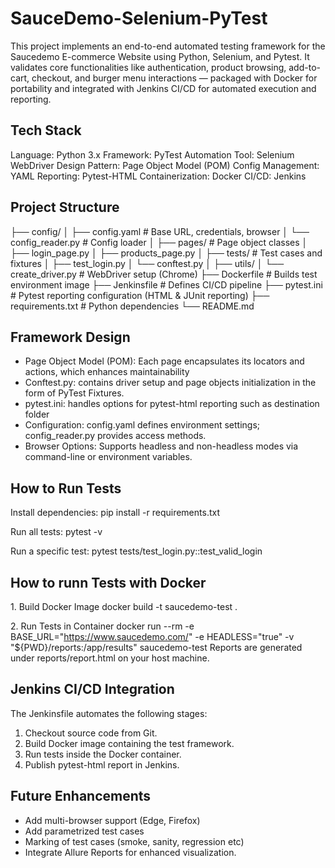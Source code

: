 # SauceDemo-Selenium-PyTest
This project implements an end-to-end automated testing framework for the Saucedemo E-commerce Website using Python, Selenium, and Pytest.
It validates core functionalities like authentication, product browsing, add-to-cart, checkout, and burger menu interactions — packaged with Docker for portability and integrated with Jenkins CI/CD for automated execution and reporting.

Tech Stack
---------------

Language: Python 3.x
Framework: PyTest
Automation Tool: Selenium WebDriver
Design Pattern: Page Object Model (POM)
Config Management: YAML
Reporting: Pytest-HTML
Containerization:	Docker
CI/CD:	Jenkins

Project Structure
--------------------

├── config/
│   ├── config.yaml          # Base URL, credentials, browser
│   └── config_reader.py     # Config loader
│
├── pages/                   # Page object classes
│   ├── login_page.py
│   ├── products_page.py
│
├── tests/                   # Test cases and fixtures
│   ├── test_login.py
│   └── conftest.py
│
├── utils/
│   └── create_driver.py     # WebDriver setup (Chrome)
├── Dockerfile                   # Builds test environment image
├── Jenkinsfile                  # Defines CI/CD pipeline
├── pytest.ini                   # Pytest reporting configuration (HTML & JUnit reporting)
├── requirements.txt             # Python dependencies
└── README.md


Framework Design
-------------------

* Page Object Model (POM): Each page encapsulates its locators and actions, which enhances maintainability
* Conftest.py: contains driver setup and page objects initialization in the form of PyTest Fixtures.
* pytest.ini: handles options for pytest-html reporting such as destination folder
* Configuration: config.yaml defines environment settings; config_reader.py provides access methods.
* Browser Options: Supports headless and non-headless modes via command-line or environment variables.


How to Run Tests
------------------
Install dependencies:
pip install -r requirements.txt

Run all tests:
pytest -v

Run a specific test:
pytest tests/test_login.py::test_valid_login

How to runn Tests with Docker
------------------------------
1️. Build Docker Image
docker build -t saucedemo-test .

2️. Run Tests in Container
docker run --rm -e BASE_URL="https://www.saucedemo.com/" -e HEADLESS="true" -v "${PWD}/reports:/app/results" saucedemo-test
Reports are generated under reports/report.html on your host machine.

Jenkins CI/CD Integration
---------------------------

The Jenkinsfile automates the following stages:
1. Checkout source code from Git.
2. Build Docker image containing the test framework.
3. Run tests inside the Docker container.
4. Publish pytest-html report in Jenkins.


Future Enhancements
----------------------

* Add multi-browser support (Edge, Firefox)
* Add parametrized test cases
* Marking of test cases (smoke, sanity, regression etc)
* Integrate Allure Reports for enhanced visualization.
